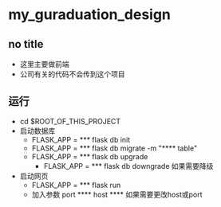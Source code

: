 # my_guraduation_design
## no title
- 这里主要做前端
- 公司有关的代码不会传到这个项目

## 运行
- cd $ROOT_OF_THIS_PROJECT
- 启动数据库
    - FLASK_APP = *** flask db init
    - FLASK_APP = *** flask db migrate -m "**** table"
    - FLASK_APP = *** flask db upgrade
        - FLASK_APP = *** flask db downgrade 如果需要降级
- 启动网页
    - FLASK_APP = *** flask run
    - 加入参数 port **** host **** 如果需要更改host或port